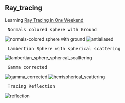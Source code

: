 ## Ray_tracing
Learning [Ray Tracing in One Weekend](https://raytracing.github.io/books/RayTracingInOneWeekend.html#)  

<pre> Normals colored sphere with Ground                               Antialiased Image </pre>   
![normals-colored sphere with ground](https://user-images.githubusercontent.com/26850135/85186868-7146d880-b269-11ea-923d-ff809604f1e9.png) ![antialiased](https://user-images.githubusercontent.com/26850135/85186870-73a93280-b269-11ea-9b29-2817bb14adc3.png)  

<pre> Lambertian Sphere with spherical scattering </pre>  
![lambertian_sphere_spherical_scalltering](https://user-images.githubusercontent.com/26850135/85186950-f631f200-b269-11ea-9766-ded7372101b4.png)  
<pre> Gamma corrected                                                  Hemispherical Scattering </pre>  
![gamma_corrected](https://user-images.githubusercontent.com/26850135/85186955-faf6a600-b269-11ea-9c41-12f0706203ed.png) ![hemispherical_scattering](https://user-images.githubusercontent.com/26850135/85186958-fe8a2d00-b269-11ea-8e14-5d70798722f5.png)  

<pre> Tracing Reflection </pre>  
![reflection](https://user-images.githubusercontent.com/26850135/85187018-79534800-b26a-11ea-9bef-ed4b7381d3d7.png)  
